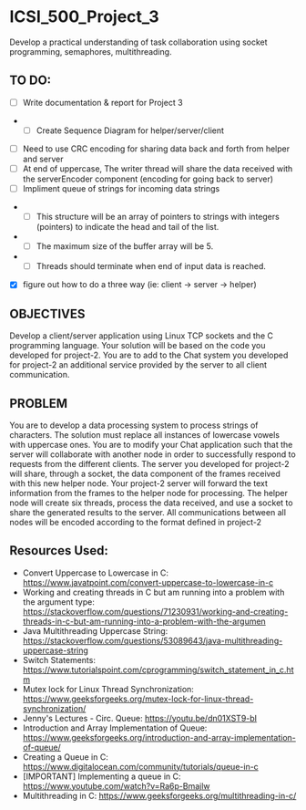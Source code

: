# ICSI_500_Project_3
Develop a practical understanding of task collaboration using socket programming, semaphores, multithreading.

## TO DO: 
- [ ] Write documentation & report for Project 3
- * [ ] Create Sequence Diagram for helper/server/client
- [ ] Need to use CRC encoding for sharing data back and forth from helper and server
- [ ] At end of uppercase, The writer thread will share the data received with the serverEncoder
component (encoding for going back to server)
- [ ] Impliment queue of strings for incoming data strings
- * [ ] This structure will be an array of pointers to strings with integers (pointers) to indicate
the head and tail of the list.
- * [ ] The maximum size of the buffer array will be 5.
- * [ ] Threads should terminate when end of input data is reached. 
- [x] figure out how to do a three way (ie: client -> server -> helper)

## OBJECTIVES
Develop a client/server application using Linux TCP sockets and the C programming language.
Your solution will be based on the code you developed for project-2. You are to add to the Chat
system you developed for project-2 an additional service provided by the server to all client
communication.

## PROBLEM
You are to develop a data processing system to process strings of characters. The solution must
replace all instances of lowercase vowels with uppercase ones.
You are to modify your Chat application such that the server will collaborate with another node
in order to successfully respond to requests from the different clients. The server you developed
for project-2 will share, through a socket, the data component of the frames received with this
new helper node. Your project-2 server will forward the text information from the frames to the
helper node for processing. The helper node will create six threads, process the data received,
and use a socket to share the generated results to the server. All communications between all
nodes will be encoded according to the format defined in project-2


## Resources Used: 
- Convert Uppercase to Lowercase in C: https://www.javatpoint.com/convert-uppercase-to-lowercase-in-c
- Working and creating threads in C but am running into a problem with the argument type: https://stackoverflow.com/questions/71230931/working-and-creating-threads-in-c-but-am-running-into-a-problem-with-the-argumen
- Java Multithreading Uppercase String: https://stackoverflow.com/questions/53089643/java-multithreading-uppercase-string
- Switch Statements: https://www.tutorialspoint.com/cprogramming/switch_statement_in_c.htm
- Mutex lock for Linux Thread Synchronization: https://www.geeksforgeeks.org/mutex-lock-for-linux-thread-synchronization/
- Jenny's Lectures - Circ. Queue: https://youtu.be/dn01XST9-bI
- Introduction and Array Implementation of Queue: https://www.geeksforgeeks.org/introduction-and-array-implementation-of-queue/
- Creating a Queue in C: https://www.digitalocean.com/community/tutorials/queue-in-c
- [IMPORTANT] Implementing a queue in C: https://www.youtube.com/watch?v=Ra6p-Bmajlw
- Multithreading in C: https://www.geeksforgeeks.org/multithreading-in-c/